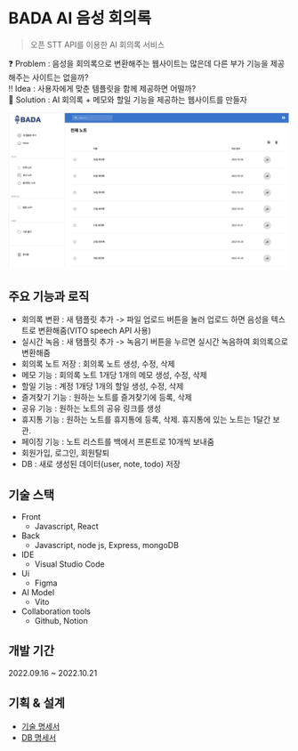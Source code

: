 # BADA AI 음성 회의록
> 오픈 STT API를 이용한 AI 회의록 서비스

❓ Problem : 음성을 회의록으로 변환해주는 웹사이트는 많은데 다른 부가 기능을 제공해주는 사이트는 없을까?  
‼️ Idea : 사용자에게 맞춘 템플릿을 함께 제공하면 어떨까?  
💯 Solution : AI 회의록 + 메모와 할일 기능을 제공하는 웹사이트를 만들자

![](/client/src/assets/images/recordPage.png)

## 주요 기능과 로직

* 회의록 변환 : 새 탬플릿 추가 -> 파일 업로드 버튼을 눌러 업로드 하면 음성을 텍스트로 변환해줌(VITO speech API 사용)
* 실시간 녹음 : 새 탬플릿 추가 -> 녹음기 버튼을 누르면 실시간 녹음하여 회의록으로 변환해줌
* 회의록 노트 저장 : 회의록 노트 생성, 수정, 삭제
* 메모 기능 : 회의록 노트 1개당 1개의 메모 생성, 수정, 삭제
* 할일 기능 : 계정 1개당 1개의 할일 생성, 수정, 삭제
* 즐겨찾기 기능 : 원하는 노트를 즐겨찾기에 등록, 삭제
* 공유 기능 : 원하는 노트의 공유 링크를 생성
* 휴지통 기능 : 원하는 노트를 휴지통에 등록, 삭제. 휴지통에 있는 노트는 1달간 보관.
* 페이징 기능 : 노트 리스트를 백에서 프론트로 10개씩 보내줌
* 회원가입, 로그인, 회원탈퇴
* DB : 새로 생성된 데이터(user, note, todo) 저장

## 기술 스택

* Front  
    * Javascript, React  
* Back  
    * Javascript, node js, Express, mongoDB  
* IDE  
    * Visual Studio Code  
* Ui  
    * Figma  
* AI Model  
    * Vito  
* Collaboration tools  
    * Github, Notion

## 개발 기간
2022.09.16 ~ 2022.10.21

## 기획 & 설계
* [기술 명세서](https://www.notion.so/dcb026f6c8e84666b25c0266653f1ec5)  
* [DB 명세서](https://nutritious-albacore-e40.notion.site/DB-3344dbed52df49789dd2fd9389d73ed7)